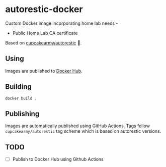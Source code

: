 # autorestic-docker
Custom Docker image incorporating home lab needs -

* Public Home Lab CA certificate

Based on [cupcakearmy/autorestic](https://hub.docker.com/r/cupcakearmy/autorestic) 🙏.

## Using
Images are published to [Docker Hub](https://hub.docker.com/r/wgraba/autorestic).

## Building
`docker build .`

## Publishing
Images are automatically published using GitHub Actions. Tags follow `cupcakearmy/autorestic`
tag scheme which is based on autorestic versions.

## TODO
- [ ] Publish to Docker Hub using Github Actions